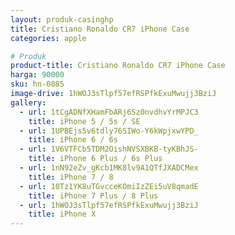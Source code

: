 ```yaml
---
layout: produk-casinghp
title: Cristiano Ronaldo CR7 iPhone Case
categories: apple

# Produk
product-title: Cristiano Ronaldo CR7 iPhone Case
harga: 90000
sku: hn-0885
image-drive: 1hWOJ3sTlpf57efRSPfkExuMwujj3BziJ
gallery:
  - url: 1tCgADNfXHamFbARj6Sz0nvdhvYrMPJC3
    title: iPhone 5 / 5s / SE
  - url: 1UPBEjs5v6tdly76SIWo-Y6kWpjxwYPD_
    title: iPhone 6 / 6s
  - url: 1V6VTFCb5TDM2OishNVSXBKB-tyKBhJS-
    title: iPhone 6 Plus / 6s Plus
  - url: 1nN92eZv_gKcb1MK8lv9A1QTfJXADCMex
    title: iPhone 7 / 8
  - url: 10Tz1YK8uTGvcceKOmiIzZEi5uV8qmadE
    title: iPhone 7 Plus / 8 Plus
  - url: 1hWOJ3sTlpf57efRSPfkExuMwujj3BziJ
    title: iPhone X
---
```

